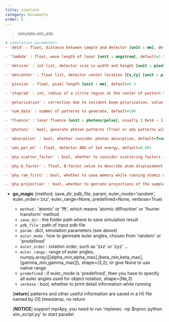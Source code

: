 ```yaml
---
title: simulate
category: Documents
order: 5
---
```


> simulate.sim_adu

```ini
# simulation parameters
- 'detd' : float, distance between sample and detector [unit : mm], default=200.0

- 'lambda' : float, wave length of laser [unit : angstrom], default=2.5

- 'detsize' : int list, detector size in width and height [unit : pixel], default=[128,128]

- 'detcenter' : float list, detector center location [Cx,Cy] [unit : pixel], default=None and uses geometry center

- 'pixsize' : float, pixel length [unit : mm], default=0.3

- 'stoprad' : int, radius of a circle region at the center of pattern that to be masked out [unit : pixel], default=0

- 'polarization' : correction due to incident beam polarization, value from 'x', 'y' or 'none', default=None

- 'num_data' : number of patterns to generate, default=100

- 'fluence' : laser fluence [unit : photons/pulse], usually 1.0e14 ~ 1.0e16 is reasonable for most situations, default=1.5e11

- 'photons' : bool, generate photon patterns (True) or adu patterns without poisson noise (False), default=False

- 'absorption' : bool, whether consider photon absorption, default=True

- 'adu_per_eV' : float, detector ADU of 1eV energy, default=0.001

- 'phy.scatter_factor' : bool, whether to consider scattering factors in atomic diffraction, default=True

- 'phy.b_factor' : float, B-factor value to describe atom displacement [unit : angstrom^2], default=20.0, displacement = sqrt( B_factor / 79.0 )

- 'phy.ram_first' : bool, whether to save memory while running atomic diffraction simulation, default=True

- 'phy.projection' : bool, whether to genrate projections of the sample at each orientation in atomic diffraction, default=True
```

- **go_magic** (method, save_dir, pdb_file, param, euler_mode='random', euler_order='zxz', euler_range=None, predefined=None, verbose=True)
    - `method` : 'atomic' or 'fft', which means 'atomic diffraction' or 'fourier transform' method
    - `save_dir` : the folder path where to save simulation result
    - `pdb_file` : path of input pdb file
    - `param` : dict, simulation parameters (see above)
    - `euler_mode` : how to genreate euler angles, chosen from 'random' or 'predefined'
    - `euler_order` : rotation order, such as 'zxz' or 'zyz' ...
    - `euler_range` : range of euler angles, numpy.array([[alpha_min,alpha_max],[beta_min,beta_max],[gamma_min,gamma_max]]), shape=(3,2), or give None to use native range
    - `predefined` : if euler_mode is 'predefined', then you have to specify all euler angles used for object rotation, shape=(Ne,3)
    - `verbose` : bool, whether to print detail information while running

    [__return__] patterns and other useful information are saved in a h5 file named by OS timestamp, no return

    [__NOTICE__] support mpi4py, you need to run 'mpiexec -np $nproc python sim_script.py' to start parallel